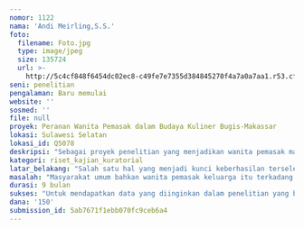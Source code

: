 ```yaml
---
nomor: 1122
nama: 'Andi Meirling,S.S.'
foto:
  filename: Foto.jpg
  type: image/jpeg
  size: 135724
  url: >-
    http://5c4cf848f6454dc02ec8-c49fe7e7355d384845270f4a7a0a7aa1.r53.cf2.rackcdn.com/dfdeefec-582d-4a11-9242-ca9ed350812c/Foto.jpg
seni: penelitian
pengalaman: Baru memulai
website: ''
sosmed: ''
file: null
proyek: Peranan Wanita Pemasak dalam Budaya Kuliner Bugis-Makassar
lokasi: Sulawesi Selatan
lokasi_id: Q5078
deskripsi: "Sebagai proyek penelitian yang menjadikan wanita pemasak makanan khas suku Bugis-Makassar sebagai objek penelitian, maka perlu dilakukan observasi langsung di kediaman keluarga yang melaksanakan pernikahan. Untuk mendapatkan data yang objektif, maka Tim Peneliti yang berjumlah 6 orang, terlebih dahulu akan mencari informasi mengenai pesta pernikahan keluarga, tetangga, teman, dan masyarakat suku Bugis-Makassar di Sulawesi Selatan. Setelah ditemukan keluarga tertentu yang ingin melangsungkan pernikahan, Tim Peneliti meminta izin kepada keluarga yang bersangkutan untuk melaksanakan penelitian. Fokus penelitian ini ialah mewawancarai wanita pemasak dan  mendokumentasikan kegiatan yang digelutinya, serta hasil makanan yang dihasilkan pada malam mappacci (malam sebelum pernikahan dilaksanakan).\r\nSetelah data terkumpul dan diolah, maka data ditransformasikan ke dalam bentuk softcopy berupa video dalam bentuk CD dan hardcopy berupa cetak hasil penelitian. Hasil penelitian ini juga direncanakan untuk dapat dipublikasikan dalam bentuk buku berjudul “Peranan Wanita Pemasak dalam Budaya Kuliner Bugis-Makassar” versi bahasa Indonesia dan bahasa Inggris kepada masyarakat umum (Indonesia dan mancanegara). Selain itu, sangat perlu dilakukan pengikutsertaan dalam seminar internasional di dalam atau di luar negeri. \r\n\r\n"
kategori: riset_kajian_kuratorial
latar_belakang: "Salah satu hal yang menjadi kunci keberhasilan terselenggaranya pesta pernikahan suku Bugis-Makassar di Sulawesi Selatan adalah Bas (koordinator memasak). Bas sangat dipercaya oleh tuan rumah penyelenggara untuk mengolah makanan yang akan dihidangkan untuk tamu mereka. Pada zaman dahulu Bas biasanya berasal dari kalangan keluarga dekat penyelenggara pesta. Namun, pada zaman sekarang Bas sudah memiliki tim yang terdiri atas laki-laki dan perempuan yang bukan berasal dari lingkungan keluarga penyelenggara pesta, melainkan dari kalangan masyarakat umum.\r\nAdapun makanan tradisional yang biasanya dibuat oleh Bas dalam pernikahan keluarga suku Bugis-Makassar, seperti kue bannang-bannang, sikaporo, cucuru bayao, biji nangka, beppa pute, hingga hidangan khas wajib lainnya yang terbuat dari beras ketan putih yang disebut kaddo’ minyak. Dari berbagai jenis makanan tradisional tersebut, kue beppa pute dan hidangan kaddo’ minyak memiliki keistimewaan tersendiri karena menurut kepercayaan suku Bugis-Makassar bahwa kedua jenis makanan tradisional tersebut dalam pernikahan umumnya diolah oleh seorang wanita berusia paruh baya yang sudah berpengalaman. Masyarakat Bugis-Makassar meyakini bahwa olahan makanan tersebut hasil akhirnya tidak akan maksimal jika tidak memenuhi persyaratan tersebut.\r\n"
masalah: "Masyarakat umum bahkan wanita pemasak keluarga itu terkadang tidak menyadari bahwa jasanya dalam membuat hidangan sederhana tersebut, sekaligus merupakan salah satu bentuk pemertahanan budaya kuliner tradisional Bugis-Makassar di Indonesia. Oleh karena itu, salah satu bentuk apresiasi terhadap jasa wanita pemasak keluarga, dan hidangan yang dihasilkannya perlu adanya dokumentasi eletronik berupa rekaman, dokumentasi cetak berupa buku yang dipublikasikan secara luas untuk masyarakat umum, dan seminar publikasi internasional hasil penelitian. \r\n\t\r\n"
durasi: 9 bulan
sukses: "Untuk mendapatkan data yang diinginkan dalam penelitian yang berorientasi pada keterkaitan wanita pemasak dan pemertahanan budaya kuliner dalam pernikahan suku Bugis-Makassar, bukanlah hal yang terlalu sulit karena Tim proyek penelitian ini terdiri atas wanita yang berjumlah 6 orang, bersuku Bugis-Makassar, alumni magister Fakultas Ilmu Budaya Universitas Hasanuddin yang memiliki kemampuan sosial yang cukup baik dan memahami dengan baik pengolahan, pengklasifikasian, dan penyajian data. \r\nSelain itu, tidak menutup kemungkinan data yang diinginkan dapat diperoleh dengan cukup mudah karena berbagai suku Bugis, seperti Sidrap, Bone, Pinrang, Sengkang, atau Soppeng dan suku Makassar, seperti Takalar, Gowa, Jeneponto, Bantaeng, atau Maros sudah menetap di pusat Kota Makassar.\r\n"
dana: '150'
submission_id: 5ab7671f1ebb070fc9ceb6a4
---
```

